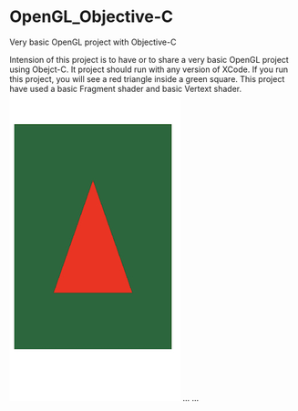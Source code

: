 # OpenGL_Objective-C
Very basic OpenGL project with Objective-C

Intension of this project is to have or to share a very basic OpenGL project using Obejct-C. 
It project should run with any version of XCode. 
If you run this project, you will see a red triangle inside a green square. 
This project have used a basic Fragment shader and basic Vertext shader. 
![alt text](https://github.com/Md-Mahfuzur-Rahman/OpenGL_Objective-C/blob/master/OpenGL-Tutorial/OpenGL-Tutorial/sample.jpg?raw=true)
...
...


